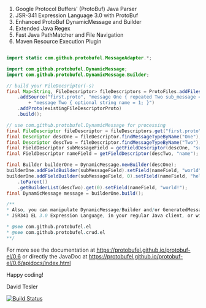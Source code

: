 1. Google Protocol Buffers' (ProtoBuf) Java Parser
2. JSR-341 Expression Language 3.0 with ProtoBuf
3. Enhanced ProtoBuf DynamicMessage and Builder
4. Extended Java Regex
5. Fast Java PathMatcher and File Navigation
6. Maven  Resource Execution Plugin

```java

import static com.github.protobufel.MessageAdapter.*;

import com.github.protobufel.DynamicMessage;
import com.github.protobufel.DynamicMessage.Builder;

// build your FileDecsriptor(-s) 
final Map<String, FileDecsriptor> fileDescriptors = ProtoFiles.addFilesByGlob("**/*.proto")
    .addSource("first.proto", "message One { repeated Two sub_message = 1; }\n" 
        + "message Two { optional string name = 1; }")
    .addProto(existingFileDescriptorProto)
    .build();

// use com.github.protobufel.DynamicMessage for processing
final FileDescriptor fileDescriptor = fileDescriptors.get("first.proto");
final Descriptor descOne = fileDescriptor.findMessageTypeByName("One");
final Descriptor descTwo = fileDescriptor.findMessageTypeByName("Two");
final FieldDescriptor subMessageField = getFieldDescriptor(descOne, "subMessage");
final FieldDescriptor nameField = getFieldDescriptor(descTwo, "name");

final Builder builderOne = DynamicMessage.newBuilder(descOne);
builderOne.addFieldBuilder(subMessageField).setField(nameField, "world");
builderOne.addFieldBuilder(subMessageField, 0).setField(nameField, "hello ")
    .toParent()
    .getBuilderList(descTwo).get(0).setField(nameField, "world!");
final DynamicMessage message = builderOne.build();      

/**
* Also, you can manipulate DynamicMessage/Builder and/or GeneratedMessage/Builder with 
* JSR341 EL 3.0 Expression Language, in your regular Java client, or within any Servlet/JSF! 

* @see com.github.protobufel.el
* @see com.github.protobufel.crud.el 
**/

```

For more see the documentation at https://protobufel.github.io/protobuf-el/0.6 or directly the JavaDoc at https://protobufel.github.io/protobuf-el/0.6/apidocs/index.html


Happy coding!

David Tesler

[![Build Status](https://travis-ci.org/protobufel/protobuf-el.svg?branch=master)](https://travis-ci.org/protobufel/protobuf-el)
